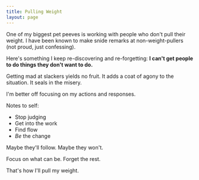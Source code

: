```yaml
---
title: Pulling Weight
layout: page
---
```

One of my biggest pet peeves is working with people who don't pull their weight.  I have been known to make snide remarks at non-weight-pullers (not proud, just confessing).

Here's something I keep re-discovering and re-forgetting:  **I can't get people to do things they don't want to do.**

Getting mad at slackers yields no fruit.  It adds a coat of agony to the situation.  It seals in the misery.

I'm better off focusing on my actions and responses.

Notes to self:

  - Stop judging
  - Get into the work
  - Find flow
  - *Be* the change

Maybe they'll follow.  Maybe they won't.

Focus on what can be.  Forget the rest.

That's how I'll pull my weight.
